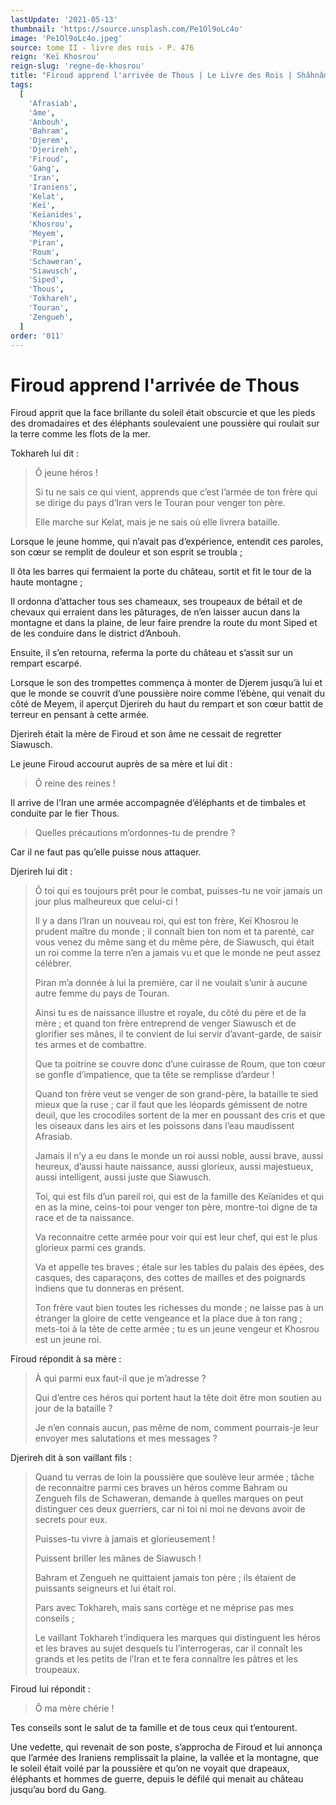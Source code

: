 ```yaml
---
lastUpdate: '2021-05-13'
thumbnail: 'https://source.unsplash.com/Pe1Ol9oLc4o'
image: 'Pe1Ol9oLc4o.jpeg'
source: tome II - livre des rois - P. 476
reign: 'Keï Khosrou'
reign-slug: 'regne-de-khosrou'
title: "Firoud apprend l'arrivée de Thous | Le Livre des Rois | Shâhnâmeh"
tags:
  [
    'Afrasiab',
    'âme',
    'Anbouh',
    'Bahram',
    'Djerem',
    'Djerireh',
    'Firoud',
    'Gang',
    'Iran',
    'Iraniens',
    'Kelat',
    'Keï',
    'Keïanides',
    'Khosrou',
    'Meyem',
    'Piran',
    'Roum',
    'Schaweran',
    'Siawusch',
    'Siped',
    'Thous',
    'Tokhareh',
    'Touran',
    'Zengueh',
  ]
order: '011'
---
```


# Firoud apprend l'arrivée de Thous

Firoud apprit que la face brillante du soleil était obscurcie et que les pieds des dromadaires et des éléphants soulevaient une poussière qui roulait sur la terre comme les flots de la mer.

Tokhareh lui dit :

> Ô jeune héros !
>
> Si tu ne sais ce qui vient, apprends que c’est l’armée de ton frère qui se dirige du pays d’Iran vers le Touran pour venger ton père.
>
> Elle marche sur Kelat, mais je ne sais où elle livrera bataille.

Lorsque le jeune homme, qui n’avait pas d’expérience, entendit ces paroles, son cœur se remplit de douleur et son esprit se troubla ;

Il ôta les barres qui fermaient la porte du château, sortit et fit le tour de la haute montagne ;

Il ordonna d’attacher tous ses chameaux, ses troupeaux de bétail et de chevaux qui erraient dans les pâturages, de n’en laisser aucun dans la montagne et dans la plaine, de leur faire prendre la route du mont Siped et de les conduire dans le district d’Anbouh.

Ensuite, il s’en retourna, referma la porte du château et s’assit sur un rempart escarpé.

Lorsque le son des trompettes commença à monter de Djerem jusqu’à lui et que le monde se couvrit d’une poussière noire comme l’ébène, qui venait du côté de Meyem, il aperçut Djerireh du haut du rempart et son cœur battit de terreur en pensant à cette armée.

Djerireh était la mère de Firoud et son âme ne cessait de regretter Siawusch.

Le jeune Firoud accourut auprès de sa mère et lui dit :

> Ô reine des reines !

Il arrive de l’Iran une armée accompagnée d’éléphants et de timbales et conduite par le fier Thous.

> Quelles précautions m’ordonnes-tu de prendre ?

Car il ne faut pas qu’elle puisse nous attaquer.

Djerireh lui dit :

> Ô toi qui es toujours prêt pour le combat, puisses-tu ne voir jamais un jour plus malheureux que celui-ci !
>
> Il y a dans l’Iran un nouveau roi, qui est ton frère, Keï Khosrou le prudent maître du monde ; il connaît bien ton nom et ta parenté, car vous venez du même sang et du même père, de Siawusch, qui était un roi comme la terre n’en a jamais vu et que le monde ne peut assez célébrer.
>
> Piran m’a donnée à lui la première, car il ne voulait s’unir à aucune autre femme du pays de Touran.
>
> Ainsi tu es de naissance illustre et royale, du côté du père et de la mère ; et quand ton frère entreprend de venger Siawusch et de glorifier ses mânes, il te convient de lui servir d’avant-garde, de saisir tes armes et de combattre.
>
> Que ta poitrine se couvre donc d’une cuirasse de Roum, que ton cœur se gonfle d’impatience, que ta tête se remplisse d’ardeur !
>
> Quand ton frère veut se venger de son grand-père, la bataille te sied mieux que la ruse ; car il faut que les léopards gémissent de notre deuil, que les crocodiles sortent de la mer en poussant des cris et que les oiseaux dans les airs et les poissons dans l’eau maudissent Afrasiab.
>
> Jamais il n’y a eu dans le monde un roi aussi noble, aussi brave, aussi heureux, d’aussi haute naissance, aussi glorieux, aussi majestueux, aussi intelligent, aussi juste que Siawusch.
>
> Toi, qui est fils d’un pareil roi, qui est de la famille des Keïanides et qui en as la mine, ceins-toi pour venger ton père, montre-toi digne de ta race et de ta naissance.
>
> Va reconnaitre cette armée pour voir qui est leur chef, qui est le plus glorieux parmi ces grands.
>
> Va et appelle tes braves ; étale sur les tables du palais des épées, des casques, des caparaçons, des cottes de mailles et des poignards indiens que tu donneras en présent.
>
> Ton frère vaut bien toutes les richesses du monde ; ne laisse pas à un étranger la gloire de cette vengeance et la place due à ton rang ; mets-toi à la tête de cette armée ; tu es un jeune vengeur et Khosrou est un jeune roi.

Firoud répondit à sa mère :

> À qui parmi eux faut-il que je m’adresse ?
>
> Qui d’entre ces héros qui portent haut la tête doit être mon soutien au jour de la bataille ?
>
> Je n’en connais aucun, pas même de nom, comment pourrais-je leur envoyer mes salutations et mes messages ?

Djerireh dit à son vaillant fils :

> Quand tu verras de loin la poussière que soulève leur armée ; tâche de reconnaitre parmi ces braves un héros comme Bahram ou Zengueh fils de Schaweran, demande à quelles marques on peut distinguer ces deux guerriers, car ni toi ni moi ne devons avoir de secrets pour eux.
>
> Puisses-tu vivre à jamais et glorieusement !
>
> Puissent briller les mânes de Siawusch !
>
> Bahram et Zengueh ne quittaient jamais ton père ; ils étaient de puissants seigneurs et lui était roi.
>
> Pars avec Tokhareh, mais sans cortège et ne méprise pas mes conseils ;
>
> Le vaillant Tokhareh t’indiquera les marques qui distinguent les héros et les braves au sujet desquels tu l’interrogeras, car il connaît les grands et les petits de l’Iran et te fera connaître les pâtres et les troupeaux.

Firoud lui répondit :

> Ô ma mère chérie !

Tes conseils sont le salut de ta famille et de tous ceux qui t’entourent.

Une vedette, qui revenait de son poste, s’approcha de Firoud et lui annonça que l’armée des Iraniens remplissait la plaine, la vallée et la montagne, que le soleil était voilé par la poussière et qu’on ne voyait que drapeaux, éléphants et hommes de guerre, depuis le défilé qui menait au château jusqu’au bord du Gang.

